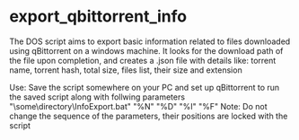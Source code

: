 # export_qbittorrent_info
The DOS script aims to export basic information related to files downloaded using qBittorrent on a windows machine.
It looks for the download path of the file upon completion, and creates a .json file with details like:
  torrent name,
  torrent hash,
  total size,
  files list, their size and extension

Use:
  Save the script somewhere on your PC and set up qBittorrent to run the saved script along with follwing parameters
  "\some\directory\InfoExport.bat" "%N" "%D" "%I" "%F"
Note: Do not change the sequence of the parameters, their positions are locked with the script
